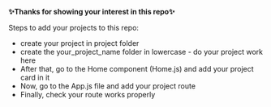 __✨Thanks for showing your interest in this repo✨__

Steps to add your projects to this repo:
* create your project in project folder
* create the your_project_name folder in lowercase
        - do your project work here
* After that, go to the Home component (Home.js) and add your project card in it
* Now, go to the App.js file and add your project route
* Finally, check your route works properly
